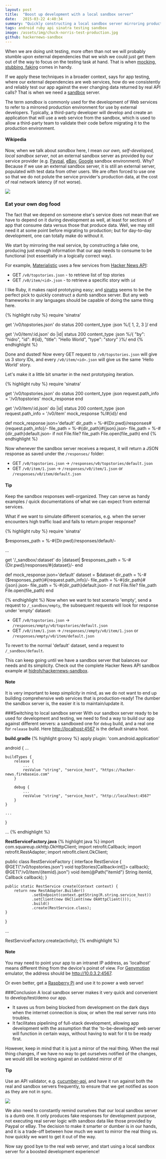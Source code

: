 ```yaml
---
layout: post
title:  "Boost up development with a local sandbox server"
date:   2015-03-22 4:40:34
summary: "Quickly constructing a local sandbox server mirroring production web services for faster app development"
tags: android ruby api sinatra testing sandbox
image: /assets/img/chuck-norris-test-production.jpg
github: hackernews-sandbox
---
```


When we are doing unit testing, more often than not we will probably stumble upon external dependencies that we wish we could just get them out of the way to focus on the testing task at hand. That is when [mocking, stubbing, faking](http://martinfowler.com/articles/mocksArentStubs.html) comes in handy.

If we apply these techniques in a broader context, says for app testing, where our external dependencies are web services, how do we consistently and reliably test our app against the ever changing data returned by real API calls? That is when we need a [sandbox](http://en.wikipedia.org/wiki/Sandbox_%28software_development%29) server.

<div class="bs-callout bs-callout-primary">
    <p>The term <i>sandbox</i> is commonly used for the development of Web services to refer to a mirrored production environment for use by external developers. Typically, a third-party developer will develop and create an application that will use a web service from the sandbox, which is used to allow a third-party team to validate their code before migrating it to the production environment.</p>
    <h4>Wikipedia</h4>
</div>

Now, when we talk about *sandbox* here, I mean *our own, self-developed, local sandbox server*, not an external sandbox server as provided by our service provider (e.g. [Paypal](https://www.sandbox.paypal.com/), [eBay](http://sandbox.ebay.com/), [Google](https://developers.google.com/wallet/instant-buy/test-flows) sandbox environment). Why? Because if we use an external sandbox server, it is still an external server, populated with test data from other users. We are often forced to use one so that we do not polute the service provider's production data, at the cost of real network latency (if not worse).

<img src="/assets/img/chuck-norris-test-production.jpg" class="img-responsive center-block" />

### Eat your own dog food
The fact that we depend on someone else's service does not mean that we have to depend on it during development as well, at least for sections of app that consume data versus those that produce data. Well, we may still need it at some point before migrating to production; but for day-to-day development, one can totally make do without it.

We start by mirroring the real service, by constructing a fake one, producing just enough information that our app needs to consume to be functional (not essentially in a logically correct way).

For example, [Materialistic](https://github.com/hidroh/materialistic) uses a few services from [Hacker News API](https://github.com/HackerNews/API):

* GET `/v0/topstories.json` - to retrieve list of top stories
* GET `/v0/item/<id>.json` - to retrieve a specific story with `id`

I like Ruby, it makes rapid prototyping easy; and [sinatra](https://github.com/sinatra/sinatra) seems to be the perfect pick to quickly construct a dumb sandbox server. But any web frameworks in any languages should be capable of doing the same thing here.

{% highlight ruby %}
require 'sinatra'

get '/v0/topstories.json' do
  status 200
  content_type :json
  %/[ 1, 2, 3 ]/
end

get '/v0/item/:id.json' do |id|
  status 200
  content_type :json
  %/{ "by": "hidro", "id": #{id}, "title": "Hello World", "type": "story" }%/
end
{% endhighlight %}

Done and dusted! Now every GET request to `/v0/topstories.json` will give us 3 story IDs, and every `/v0/item/<id>.json` will give us the same 'Hello World' story.

Let's make it a little bit smarter in the next prototyping iteration.

{% highlight ruby %}
require 'sinatra'

get '/v0/topstories.json' do
  status 200
  content_type :json
  request.path_info = '/v0/topstories'
  mock_response
end

get '/v0/item/:id.json' do |id|
  status 200
  content_type :json
  request.path_info = '/v0/item'
  mock_response %/#{id}/
end

def mock_response json='default'
  dir_path = %-#{Dir.pwd}/responses#{request.path_info}/-
  file_path = %-#{dir_path}#{json}.json-
  file_path = %-#{dir_path}default.json- if not File.file? file_path
  File.open(file_path)
end
{% endhighlight %}

Now whenever the sandbox server receives a request, it will return a JSON response as saved under the `/responses/` folder:

* GET `/v0/topstories.json` -> `/responses/v0/topstories/default.json`
* GET `/v0/item/1.json` -> `/responses/v0/item/1.json` or `/responses/v0/item/default.json`

<div class="bs-callout bs-callout-info">
    <h4>Tip</h4>
    Keep the sandbox responses well-organized. They can serve as handy examples / quick documentations of what we can expect from external services.
</div>

What if we want to simulate different scenarios, e.g. when the server encounters high traffic load and fails to return proper response?

{% highlight ruby %}
require 'sinatra'

$responses_path = %-#{Dir.pwd}/responses/default/-

...

get '/_sandbox/:dataset' do |dataset|
  $responses_path = %-#{Dir.pwd}/responses/#{dataset}/-
end

def mock_response json='default'
  dataset = $dataset
  dir_path = %-#{$responses_path}#{request.path_info}/-
  file_path = %-#{dir_path}#{json}.json-
  file_path = %-#{dir_path}default.json- if not File.file? file_path
  File.open(file_path)
end

{% endhighlight %}
Now when we want to test scenario 'empty', send a request to `/_sandbox/empty`, the subsequent requests will look for response under 'empty' dataset:

* GET `/v0/topstories.json` -> `/responses/empty/v0/topstories/default.json`
* GET `/v0/item/1.json` -> `/responses//empty/v0/item/1.json` or `/responses/empty/v0/item/default.json`

To revert to the normal 'default' dataset, send a request to `/_sandbox/default`.

This can keep going until we have a sandbox server that balances our needs and its simplicity. Check out the complete Hacker News API sandbox example at [hidroh/hackernews-sandbox](https://github.com/hidroh/hackernews-sandbox).

<div class="bs-callout bs-callout-warning">
    <h4>Note</h4>
    It is very important to keep <i>simplicity</i> in mind, as we do not want to end up building comprehensive web services that is production-ready! The dumber the sandbox server is, the easier it is to maintain/update it.
</div>

###Switching to local sandbox server
With our sandbox server ready to be used for development and testing, we need to find a way to build our app against different servers: a sandboxed one for `debug` build, and a real one for `release` build. Here [http://localhost:4567](#) is the default sinatra host.

**build.gradle**
{% highlight groovy %}
apply plugin: 'com.android.application'

android {
    ...

    buildTypes {
        release {
            ...
            resValue "string", "service_host", "https://hacker-news.firebaseio.com"
        }

        debug {
            ...
            resValue "string", "service_host", "http://localhost:4567"
        }
    }

    ...
}

...
{% endhighlight %}

**RestServiceFactory.java**
{% highlight java %}
import com.squareup.okhttp.OkHttpClient;
import retrofit.Callback;
import retrofit.RestAdapter;
import retrofit.client.OkClient;

public class RestServiceFactory {
    interface RestService {
        @GET("/v0/topstories.json")
        void topStories(Callback<int[]> callback);
        @GET("/v0/item/{itemId}.json")
        void item(@Path("itemId") String itemId, Callback<Item> callback);
    }

    public static RestService create(Context context) {
        return new RestAdapter.Builder()
                .setEndpoint(context.getString(R.string.service_host))
                .setClient(new OkClient(new OkHttpClient()));
                .build()
                .create(RestService.class);
    }
}

...

RestServiceFactory.create(activity);
{% endhighlight %}

<div class="bs-callout bs-callout-warning">
    <h4>Note</h4>
    <p>You may need to point your app to an intranet IP address, as 'localhost' means different thing from the device's poinst of view. For <a href="https://www.genymotion.com/">Genymotion</a> emulator, the address should be <a href="#">http://10.0.3.2:4567</a>.</p>
    <p>Or even better, get a <a href="http://www.raspberrypi.org/products/">Raspberry Pi</a> and use it to power a web server!</p>
</div>

###Conclusion
A local sandbox server makes it very quick and convenient to develop/test/demo our app.

* It saves us from being blocked from development on the dark days when the internet connection is slow, or when the real server runs into troubles.
* It facilitates pipelining of full-stack development, allowing app development with the assumption that the 'to-be-developed' web server will function in certain ways, without having to wait for it to be ready first.

However, keep in mind that it is just a mirror of the real thing. When the real thing changes, if we have no way to get ourselves notified of the changes, we would still be working against an outdated mirror of it!

<div class="bs-callout bs-callout-info">
    <h4>Tip</h4>
    <p>Use an API validator, e.g. <a href="https://rubygems.org/gems/cucumber-api">cucumber-api</a>, and have it run against both the real and sandbox servers frequently, to ensure that we get notified as soon as they are not in sync.</p>
    <p><a href="https://rubygems.org/gems/cucumber-api"><img src="https://ruby-gem-downloads-badge.herokuapp.com/cucumber-api?type=total" class="center-block" /></a></p>
</div>

We also need to constantly remind ourselves that our local sandbox server is a dumb one. It only produces fake responses for development purpose, not executing real server logic with sandbox data like those provided by Paypal or eBay. The decision to make it smarter or dumber is in our hands, and it is a trade-off between how much we want to mirror the real thing vs. how quickly we want to get it out of the way.

Now say good bye to the real web server, and start using a local sandbox server for a boosted development experience!
